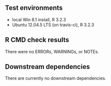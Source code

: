 Test environments
-----------------

-   local Win 8.1 install, R 3.2.3
-   Ubuntu 12.04.5 LTS (on travis-ci), R 3.2.3

R CMD check results
-------------------

There were no ERRORs, WARNINGs, or NOTEs.

Downstream dependencies
-----------------------

There are currently no downstream dependencies.
